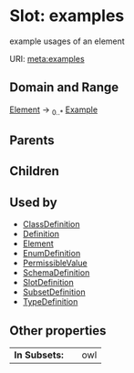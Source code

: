 
# Slot: examples


example usages of an element

URI: [meta:examples](https://w3id.org/biolink/biolinkml/meta/examples)


## Domain and Range

[Element](Element.md) ->  <sub>0..*</sub> [Example](Example.md)

## Parents


## Children


## Used by

 * [ClassDefinition](ClassDefinition.md)
 * [Definition](Definition.md)
 * [Element](Element.md)
 * [EnumDefinition](EnumDefinition.md)
 * [PermissibleValue](PermissibleValue.md)
 * [SchemaDefinition](SchemaDefinition.md)
 * [SlotDefinition](SlotDefinition.md)
 * [SubsetDefinition](SubsetDefinition.md)
 * [TypeDefinition](TypeDefinition.md)

## Other properties

|  |  |  |
| --- | --- | --- |
| **In Subsets:** | | owl |


